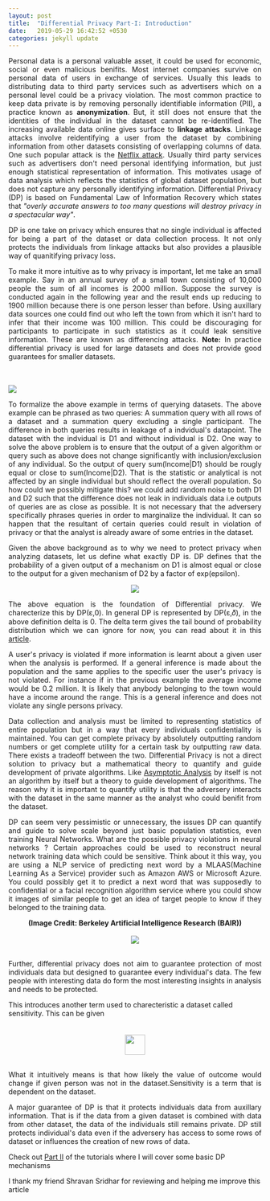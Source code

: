 ```yaml
---
layout: post
title:  "Differential Privacy Part-I: Introduction"
date:   2019-05-29 16:42:52 +0530
categories: jekyll update
---
```


<p style="text-align:justify">Personal data is a personal valuable asset, it could be used for economic, social or even malicious benifits. Most internet companies survive on personal data of users in exchange of services. Usually this leads to distributing data to third party services such as advertisers which on a personal level could be a privacy violation. The most common practice to keep data private is by removing personally identifiable information (PII), a practice known as <b>anonymization</b>. But, it still does not ensure that the identities of the individual in the dataset cannot be re-identified. The increasing available data online gives surface to <b>linkage attacks</b>. Linkage attacks involve reidentifying a user from the dataset by combining information from other datasets consisting of overlapping columns of data. One such popular attack is the <a href="https://arxiv.org/abs/cs/0610105">Netflix attack</a>. Usually third party services such as advertisers don't need personal identifying information, but just enough statistical representation of information. This motivates usage of data analysis which reflects the statistics of global dataset population, but does not capture any personally identifying information.
Differential Privacy (DP) is based on Fundamental Law of Information Recovery which states that <i>"overly accurate answers to too many questions will destroy privacy in a spectacular way"</i>.
<p style="text-align:justify">DP is one take on privacy which ensures that no single individual is affected for being a part of the dataset or data collection process. It not only protects the individuals from linkage attacks but also provides a plausible way of quanitifying privacy loss. </p>
<p style="text-align:justify">To make it more intuitive as to why privacy is important, let me take an small example. Say in an annual survey of a small town consisting of 10,000 people the sum of all incomes is 2000 million. Suppose the survey is conducted again in the following year and the result ends up reducing to 1900 million because there is one person lesser than before. Using auxillary data sources one could find out who left the town from which it isn't hard to infer that their income was 100 million. This could be discouraging for participants to participate in such statistics as it could leak sensitive information. These are known as differencing attacks. <b>Note:</b> In practice differential privacy is used for large datasets and does not provide good guarantees for smaller datasets.</p>
<br />
<br />
<img src="{{site.baseurl}}/assets/DP1.png">
<p style="text-align:justify">To formalize the above example in terms of querying datasets. The above example can be phrased as two queries: A summation query with all rows of a dataset and a summation query excluding a single participant. The difference in both queries results in leakage of a indvidual's datapoint. The dataset with the indvidual is D1 and without individual is D2. One way to solve the above problem is to ensure that the output of a given algorithm or query such as above does not change significantly with inclusion/exclusion of any individual. So the output of query sum(Income|D1) should be rougly equal or close to sum(Income|D2). That is the statistic or analytical is not affected by an single individual but should reflect the overall population. So how could we possibly mitigate this? we could add random noise to both D1 and D2 such that the difference does not leak in individuals data i.e outputs of queries are as close as possible. It is not necessary that the adversery specifically phrases queries in order to marginalize the individual. It can so happen that the resultant of certain queries could result in violation of privacy or that the analyst is already aware of some entries in the dataset.</p>
<p style="text-align:justify">Given the above background as to why we need to protect privacy when analyzing datasets, let us define what exactly DP is. DP defines that the probability of a given output of a mechanism on D1 is almost equal or close to the output for a given mechanism of D2 by a factor of exp(epsilon).</p>
<div style="text-align:center">
<img src="{{site.baseurl}}/assets/DP2.svg">
</div>
<p style="text-align:justify">
The above equation is the foundation of Differential privacy.
We charecterize this by DP(ε,0). In general DP is represented by DP(ε,𝛿), in the above definition delta is 0.
The delta term gives the tail bound of probability distribution which we can ignore for now, you can read about it in this <a href="https://desfontain.es/privacy/privacy-loss-random-variable.html">article</a>.
<p style="text-align:justify">A user's privacy is violated if more information is learnt about a given user when the analysis is performed. If a general inference is made about the population and the same applies to the specific user the user's privacy is not violated. For instance if in the previous example the average income would be 0.2 million. It is likely that anybody belonging to the town would have a income around the range. This is a general inference and does not violate any single persons privacy. </p>
<p style="text-align:justify">Data collection and analysis must be limited to representing statistics of entire population but in a way that every individuals confidentiality is maintained.
You can get complete privacy by absolutely outputting random numbers or get complete utility for a certain task by outputting raw data. There exists a tradeoff between the two. Differential Privacy is not a direct solution to privacy but a mathematical theory to quantify and guide development of private algorithms. Like <a href="https://en.wikipedia.org/wiki/Asymptotic_analysis">Asymptotic Analysis</a> by itself is not an algorithm by itself but a theory to guide development of algorithms. The reason why it is important to quantify utility is that the adversery interacts with the dataset in the same manner as the analyst who could benifit from the dataset.</p>
<p style="text-align:justify">DP can seem very pessimistic or unnecessary, the issues DP can quantify and guide to solve scale beyond just basic population statistics, even training Neural Networks. What are the possible privacy violations in neural networks ? Certain approaches could be used to reconstruct neural network training data which could be sensitive.  Think about it this way, you are using a NLP service of predicting next word by a MLAAS(Machine Learning As a Service) provider such as Amazon AWS or Microsoft Azure. You could possibly get it to predict a next word that was supposedly to confidential or a facial recognition algorithm service where you could show it images of similar people to get an idea of target people to know if they belonged to the training data.</p>
<center>
<b style="font-size:14px">(Image Credit: Berkeley Artificial Intelligence Research (BAIR))</b>
<br />
<br />
<img src="{{site.baseurl}}/assets/DP3.png">
</center>
<br />
<p style="text-align:justify">Further, differential privacy does not aim to guarantee protection of most individuals data but designed to guarantee every individual's data. The few people with interesting data do form the most interesting insights in analysis and needs to be protected.</p>
This introduces another term used to charecteristic a dataset called sensitivity. This can be given
<div style="text-align:center">
<br />
<br />
<center>
<img height="40px" height="30px" src="{{site.baseurl}}/assets/DP4.svg">
<br />
<br />
</center>
</div>
<p style="text-align:justify">What it intuitively means is that how likely the value of outcome would change if given person was not in the dataset.Sensitivity is a term that is dependent on the dataset.
<p style="text-align:justify">A major guarantee of DP is that it protects individuals data from auxillary information. That is if the data from a given dataset is combined with data from other dataset, the data of the individuals still remains private. DP still protects individual's data even if the adversery has access to some rows of dataset or influences the creation of new rows of data.</p>
Check out <a href="https://kamathhrishi.github.io/DPMech/">Part II</a> of the tutorials where I will cover some basic DP mechanisms
<p>I thank my friend Shravan Sridhar for reviewing and helping me improve this article</p>
